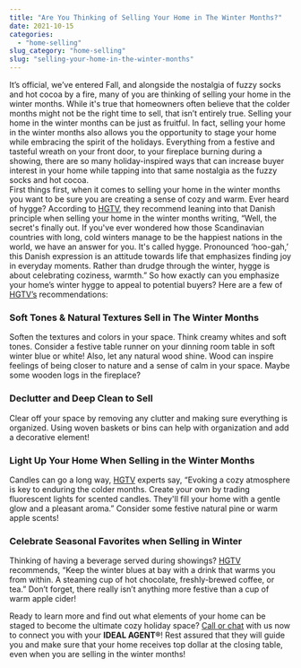 ```yaml
---
title: "Are You Thinking of Selling Your Home in The Winter Months?"
date: 2021-10-15
categories: 
  - "home-selling"
slug_category: "home-selling"
slug: "selling-your-home-in-the-winter-months"
---
```


It’s official, we’ve entered Fall, and alongside the nostalgia of fuzzy socks and hot cocoa by a fire, many of you are thinking of selling your home in the winter months. While it's true that homeowners often believe that the colder months might not be the right time to sell, that isn’t entirely true. Selling your home in the winter months can be just as fruitful. In fact, selling your home in the winter months also allows you the opportunity to stage your home while embracing the spirit of the holidays. Everything from a festive and tasteful wreath on your front door, to your fireplace burning during a showing, there are so many holiday-inspired ways that can increase buyer interest in your home while tapping into that same nostalgia as the fuzzy socks and hot cocoa.  
First things first, when it comes to selling your home in the winter months you want to be sure you are creating a sense of cozy and warm. Ever heard of hygge? According to [HGTV](https://www.hgtv.com/design/design-blog/design/heres-to-hygge-the-cozy-danish-lifestyle), they recommend leaning into that Danish principle when selling your home in the winter months writing, “Well, the secret's finally out. If you've ever wondered how those Scandinavian countries with long, cold winters manage to be the happiest nations in the world, we have an answer for you. It's called hygge. Pronounced ‘hoo-gah,’ this Danish expression is an attitude towards life that emphasizes finding joy in everyday moments. Rather than drudge through the winter, hygge is about celebrating coziness, warmth.” So how exactly can you emphasize your home’s winter hygge to appeal to potential buyers? Here are a few of [HGTV’s](https://www.hgtv.com/design/design-blog/design/heres-to-hygge-the-cozy-danish-lifestyle) recommendations:

### **Soft Tones & Natural Textures Sell in The Winter Months**

Soften the textures and colors in your space. Think creamy whites and soft tones. Consider a festive table runner on your dinning room table in soft winter blue or white! Also, let any natural wood shine. Wood can inspire feelings of being closer to nature and a sense of calm in your space. Maybe some wooden logs in the fireplace?

### **Declutter and Deep Clean to Sell**

Clear off your space by removing any clutter and making sure everything is organized. Using woven baskets or bins can help with organization and add a decorative element!

### **Light Up Your Home When Selling in the Winter Months**

Candles can go a long way, [HGTV](https://www.hgtv.com/design/design-blog/design/heres-to-hygge-the-cozy-danish-lifestyle) experts say, “Evoking a cozy atmosphere is key to enduring the colder months. Create your own by trading fluorescent lights for scented candles. They'll fill your home with a gentle glow and a pleasant aroma.” Consider some festive natural pine or warm apple scents!

### **Celebrate Seasonal Favorites when Selling in Winter**

Thinking of having a beverage served during showings? [HGTV](https://www.hgtv.com/design/design-blog/design/heres-to-hygge-the-cozy-danish-lifestyle) recommends, “Keep the winter blues at bay with a drink that warms you from within. A steaming cup of hot chocolate, freshly-brewed coffee, or tea.” Don’t forget, there really isn’t anything more festive than a cup of warm apple cider!

Ready to learn more and find out what elements of your home can be staged to become the ultimate cozy holiday space? [Call or chat](https://idealagent.com/) with us now to connect you with your **IDEAL AGENT®**! Rest assured that they will guide you and make sure that your home receives top dollar at the closing table, even when you are selling in the winter months!
